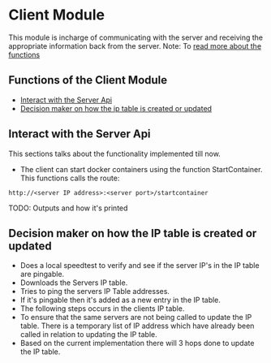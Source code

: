 # Client Module 
This module is incharge of communicating with the server and receiving the appropriate information back from the server. 
Note: To [read more about the functions](https://pkg.go.dev/git.sr.ht/~akilan1999/p2p-rendering-computation@v0.0.0-20210404191839-6a046babcb02/client)

## Functions of the Client Module
- [Interact with the Server Api](#functions-of-the-client-module)
- [Decision maker on how the ip table is created or updated](##decision-maker-on-how-the-ip-table-is-created)


## Interact with the Server Api
This sections talks about the functionality implemented till now. 
- The client can start docker containers using the function StartContainer. 
This functions calls the route:
```
http://<server IP address>:<server port>/startcontainer
```
TODO: Outputs and how it's printed 

## Decision maker on how the IP table is created or updated 
- Does a local speedtest to verify and see if the server IP's in the IP table 
are pingable.
- Downloads the Servers IP table.
- Tries to ping the servers IP Table addresses.
- If it's pingable then it's added as a new entry in the IP table.
- The following steps occurs in the clients IP table. 
- To ensure that the same servers are not being called to update the IP table. There is 
a temporary list of IP address which have already been called in relation to updating the 
IP table. 
- Based on the current implementation there will 3 hops done to update the IP table.
